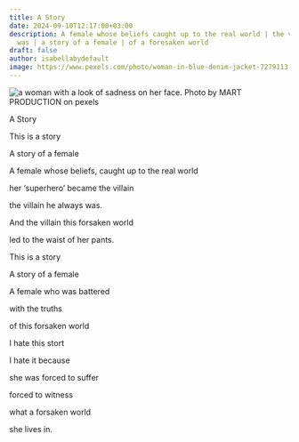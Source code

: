 ```yaml
---
title: A Story
date: 2024-09-10T12:17:00+03:00
description: A female whose beliefs caught up to the real world | the villain he
  was | a story of a female | of a foresaken world
draft: false
author: isabellabydefault
image: https://www.pexels.com/photo/woman-in-blue-denim-jacket-7279113
---
```

![a woman with a look of sadness on her face. Photo by MART  PRODUCTION on pexels](https://www.pexels.com/photo/woman-in-blue-denim-jacket-7279113/)

A Story

This is a story

A story of a female

A female whose beliefs, caught up to the real world

her ‘superhero’ became the villain

the villain he always was.

And the villain this forsaken world

led to the waist of her pants.



This is a story

A story of a female

A female who was battered

with the truths

of this forsaken world



I hate this stort

I hate it because

she was forced to suffer

forced to witness

what a forsaken world

she lives in.
